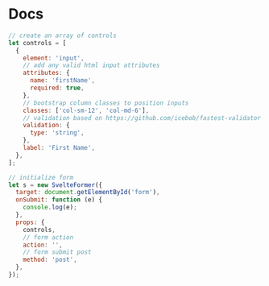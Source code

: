 <html lang="en">
  <head>
    <meta charset="UTF-8" />
    <meta name="viewport" content="width=device-width, initial-scale=1.0" />
    <meta http-equiv="cache-control" content="no-cache" />
    <meta http-equiv="expires" content="0" />
    <meta http-equiv="pragma" content="no-cache" />
    <title>My Projects</title>
    <!-- <link rel="stylesheet" href="/static/styles/bulma.css" /> -->
    <link rel="preconnect" href="https://fonts.googleapis.com" />
    <link rel="preconnect" href="https://fonts.gstatic.com" crossorigin />
    <link
      href="https://fonts.googleapis.com/css2?family=Jersey+15&family=Montserrat:ital,wght@0,100..900;1,100..900&display=swap"
      rel="stylesheet"
    />
    <link rel="stylesheet" href="/static/styles/style.css" /> 

  </head>

  <!-- body -->

# Docs

```javascript
// create an array of controls
let controls = [
  {
    element: 'input',
    // add any valid html input attributes
    attributes: {
      name: 'firstName',
      required: true,
    },
    // bootstrap column classes to position inputs
    classes: ['col-sm-12', 'col-md-6'],
    // validation based on https://github.com/icebob/fastest-validator
    validation: {
      type: 'string',
    },
    label: 'First Name',
  },
];

// initialize form
let s = new SvelteFormer({
  target: document.getElementById('form'),
  onSubmit: function (e) {
    console.log(e);
  },
  props: {
    controls,
    // form action
    action: '',
    // form submit post
    method: 'post',
  },
});
```

</html>

